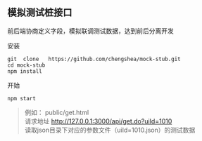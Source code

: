﻿## 模拟测试桩接口

前后端协商定义字段，模拟联调测试数据，达到前后分离开发

安装
```
git  clone   https://github.com/chengshea/mock-stub.git
cd mock-stub
npm install
```
开始
```
npm start
```
>例如： public/get.html <br/>
请求地址 http://127.0.0.1:3000/api/get.do?uiId=1010  <br/>
读取json目录下对应的参数文件（uiId=1010.json）的测试数据






